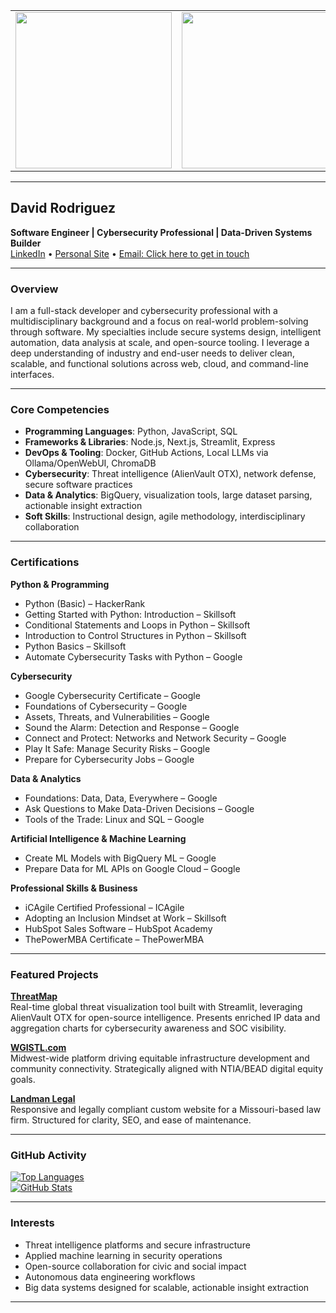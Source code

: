 <div align="center">
  <table>
    <tr>
      <td>
        <img src="https://media0.giphy.com/media/v1.Y2lkPTc5MGI3NjExbm05cTk2c3gzNTYxYWc1M3o4aDBjZGhreGh3emEyb2w4OGJ6ZGNtdCZlcD12MV9pbnRlcm5hbF9naWZfYnlfaWQmY3Q9Zw/SvFocn0wNMx0iv2rYz/giphy.gif" width="250"/>
      </td>
      <td>
        <img src="https://media.giphy.com/media/v1.Y2lkPTc5MGI3NjExNW9mYnNsMjYzbGdjNzlwdHIwZzcweHYzNWU3dGF5eGNxeXF6N3hjaCZlcD12MV9naWZzX3NlYXJjaCZjdD1n/coxQHKASG60HrHtvkt/giphy.gif" width="250"/>
      </td>
    </tr>
  </table>
</div>

---

## David Rodriguez  
**Software Engineer | Cybersecurity Professional | Data-Driven Systems Builder**  
[LinkedIn](https://www.linkedin.com/in/david-windrose) • [Personal Site](https://www.windroseandco.com) • [Email: Click here to get in touch](mailto:80010850+drod1107@users.noreply.github.com)

---

### Overview

I am a full-stack developer and cybersecurity professional with a multidisciplinary background and a focus on real-world problem-solving through software. My specialties include secure systems design, intelligent automation, data analysis at scale, and open-source tooling. I leverage a deep understanding of industry and end-user needs to deliver clean, scalable, and functional solutions across web, cloud, and command-line interfaces.

---

### Core Competencies

- **Programming Languages**: Python, JavaScript, SQL  
- **Frameworks & Libraries**: Node.js, Next.js, Streamlit, Express  
- **DevOps & Tooling**: Docker, GitHub Actions, Local LLMs via Ollama/OpenWebUI, ChromaDB  
- **Cybersecurity**: Threat intelligence (AlienVault OTX), network defense, secure software practices  
- **Data & Analytics**: BigQuery, visualization tools, large dataset parsing, actionable insight extraction  
- **Soft Skills**: Instructional design, agile methodology, interdisciplinary collaboration

---

### Certifications

**Python & Programming**  
- Python (Basic) – HackerRank  
- Getting Started with Python: Introduction – Skillsoft  
- Conditional Statements and Loops in Python – Skillsoft  
- Introduction to Control Structures in Python – Skillsoft  
- Python Basics – Skillsoft  
- Automate Cybersecurity Tasks with Python – Google

**Cybersecurity**  
- Google Cybersecurity Certificate – Google  
- Foundations of Cybersecurity – Google  
- Assets, Threats, and Vulnerabilities – Google  
- Sound the Alarm: Detection and Response – Google  
- Connect and Protect: Networks and Network Security – Google  
- Play It Safe: Manage Security Risks – Google  
- Prepare for Cybersecurity Jobs – Google

**Data & Analytics**  
- Foundations: Data, Data, Everywhere – Google  
- Ask Questions to Make Data-Driven Decisions – Google  
- Tools of the Trade: Linux and SQL – Google

**Artificial Intelligence & Machine Learning**  
- Create ML Models with BigQuery ML – Google  
- Prepare Data for ML APIs on Google Cloud – Google

**Professional Skills & Business**  
- iCAgile Certified Professional – ICAgile  
- Adopting an Inclusion Mindset at Work – Skillsoft  
- HubSpot Sales Software – HubSpot Academy  
- ThePowerMBA Certificate – ThePowerMBA

---

### Featured Projects

**[ThreatMap](https://threatmap.streamlit.app/)**  
Real-time global threat visualization tool built with Streamlit, leveraging AlienVault OTX for open-source intelligence. Presents enriched IP data and aggregation charts for cybersecurity awareness and SOC visibility.

**[WGISTL.com](https://www.wgistl.com/)**  
Midwest-wide platform driving equitable infrastructure development and community connectivity. Strategically aligned with NTIA/BEAD digital equity goals.

**[Landman Legal](https://landman.legal)**  
Responsive and legally compliant custom website for a Missouri-based law firm. Structured for clarity, SEO, and ease of maintenance.

---

### GitHub Activity

[![Top Languages](https://github-readme-stats.vercel.app/api/top-langs/?username=drod1107&theme=default)](https://github.com/drod1107/github-readme-stats)  
[![GitHub Stats](https://github-readme-stats.vercel.app/api?username=drod1107&theme=default&show_icons=true)](https://github.com/drod1107)

---

### Interests

- Threat intelligence platforms and secure infrastructure  
- Applied machine learning in security operations  
- Open-source collaboration for civic and social impact  
- Autonomous data engineering workflows  
- Big data systems designed for scalable, actionable insight extraction

---
